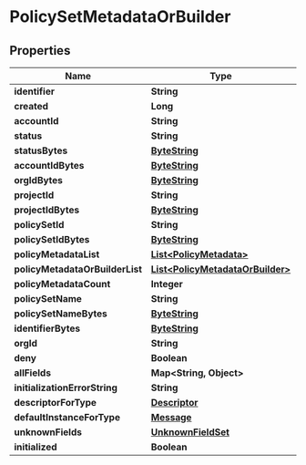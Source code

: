 # PolicySetMetadataOrBuilder

## Properties
Name | Type | Description | Notes
------------ | ------------- | ------------- | -------------
**identifier** | **String** |  |  [optional]
**created** | **Long** |  |  [optional]
**accountId** | **String** |  |  [optional]
**status** | **String** |  |  [optional]
**statusBytes** | [**ByteString**](ByteString.md) |  |  [optional]
**accountIdBytes** | [**ByteString**](ByteString.md) |  |  [optional]
**orgIdBytes** | [**ByteString**](ByteString.md) |  |  [optional]
**projectId** | **String** |  |  [optional]
**projectIdBytes** | [**ByteString**](ByteString.md) |  |  [optional]
**policySetId** | **String** |  |  [optional]
**policySetIdBytes** | [**ByteString**](ByteString.md) |  |  [optional]
**policyMetadataList** | [**List&lt;PolicyMetadata&gt;**](PolicyMetadata.md) |  |  [optional]
**policyMetadataOrBuilderList** | [**List&lt;PolicyMetadataOrBuilder&gt;**](PolicyMetadataOrBuilder.md) |  |  [optional]
**policyMetadataCount** | **Integer** |  |  [optional]
**policySetName** | **String** |  |  [optional]
**policySetNameBytes** | [**ByteString**](ByteString.md) |  |  [optional]
**identifierBytes** | [**ByteString**](ByteString.md) |  |  [optional]
**orgId** | **String** |  |  [optional]
**deny** | **Boolean** |  |  [optional]
**allFields** | **Map&lt;String, Object&gt;** |  |  [optional]
**initializationErrorString** | **String** |  |  [optional]
**descriptorForType** | [**Descriptor**](Descriptor.md) |  |  [optional]
**defaultInstanceForType** | [**Message**](Message.md) |  |  [optional]
**unknownFields** | [**UnknownFieldSet**](UnknownFieldSet.md) |  |  [optional]
**initialized** | **Boolean** |  |  [optional]
